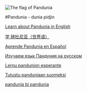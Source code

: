 
![](http://www.pandunia.info/kuvat/bandera.png "The flag of Pandunia")

#Pandunia - dunia pidjin


[Learn about Pandunia in English](english/index.md)

[学 磅杜尼亚（世界语）](zhongwen/index.md)

[Aprende Pandunia en Español](espanya/index.md)

[Изучаем язык Пандуния на русском](russki/index.md)

[Lernu pandunion esperante](esperanto/index.md)

[Tutustu panduniaan suomeksi](suomi/index.md)


[pandunia bi pandunia](pandunia/index.md)

